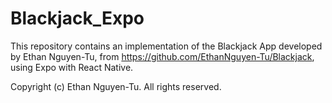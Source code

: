 # Blackjack_Expo

This repository contains an implementation of the Blackjack App developed by Ethan Nguyen-Tu, from https://github.com/EthanNguyen-Tu/Blackjack, using Expo with React Native.

Copyright (c) Ethan Nguyen-Tu. All rights reserved.
